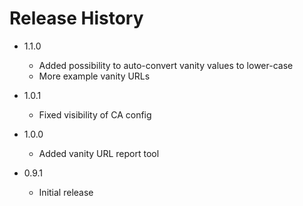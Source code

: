 # Release History
* 1.1.0
  * Added possibility to auto-convert vanity values to lower-case
  * More example vanity URLs

* 1.0.1
  * Fixed visibility of CA config

* 1.0.0
  * Added vanity URL report tool

* 0.9.1
  * Initial release
